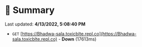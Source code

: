 # 📖 Summary
Last updated: **4/13/2022, 5:08:40 PM**

- `GET` [https://Bhadwa-sala.toxicblte.repl.co](https://Bhadwa-sala.toxicblte.repl.co) - **Down** (17613ms)
